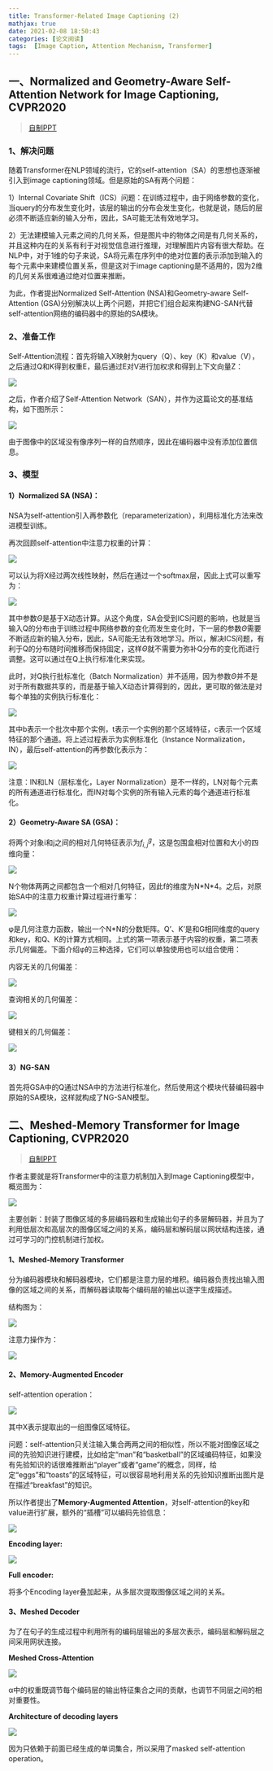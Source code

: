 ```yaml
---
title: Transformer-Related Image Captioning (2)
mathjax: true
date: 2021-02-08 18:50:43
categories: [论文阅读]
tags:  [Image Caption, Attention Mechanism, Transformer]
---
```


一、Normalized and Geometry-Aware Self-Attention Network for Image Captioning, CVPR2020
---------------------------------------------------------------------------------------
> [自制PPT](https://github.com/ezeli/notes_in_BIT/raw/master/PPT/CVPR2020%20Normalized%20and%20Geometry-Aware%20Self-Attention%20Network%20for%20Image%20Captioning.pptx)

### 1、解决问题

随着Transformer在NLP领域的流行，它的self-attention（SA）的思想也逐渐被引入到image captioning领域。但是原始的SA有两个问题：

1）Internal Covariate Shift（ICS）问题：在训练过程中，由于网络参数的变化，当query的分布发生变化时，该层的输出的分布会发生变化，也就是说，随后的层必须不断适应新的输入分布，因此，SA可能无法有效地学习。
<!-- more -->
2）无法建模输入元素之间的几何关系，但是图片中的物体之间是有几何关系的，并且这种内在的关系有利于对视觉信息进行推理，对理解图片内容有很大帮助。在NLP中，对于1维的句子来说，SA将元素在序列中的绝对位置的表示添加到输入的每个元素中来建模位置关系，但是这对于image captioning是不适用的，因为2维的几何关系很难通过绝对位置来推断。

为此，作者提出Normalized Self-Attention (NSA)和Geometry-aware Self-Attention (GSA)分别解决以上两个问题，并把它们组合起来构建NG-SAN代替self-attention网络的编码器中的原始的SA模块。

### 2、准备工作

Self-Attention流程：首先将输入X映射为query（Q）、key（K）和value（V），之后通过Q和K得到权重E，最后通过E对V进行加权求和得到上下文向量Z：

![](2021-02-08-Transformer-Related-Image-Captioning-2/0f7e92dc5f2d7971e8af188c70c3fe3b.png)

之后，作者介绍了Self-Attention Network（SAN），并作为这篇论文的基准结构，如下图所示：

![](2021-02-08-Transformer-Related-Image-Captioning-2/48863e047daf79c163d92c78639f64cd.png)

由于图像中的区域没有像序列一样的自然顺序，因此在编码器中没有添加位置信息。

### 3、模型

#### 1）Normalized SA (NSA)：

NSA为self-attention引入再参数化（reparameterization），利用标准化方法来改进模型训练。

再次回顾self-attention中注意力权重的计算：

![](2021-02-08-Transformer-Related-Image-Captioning-2/7001d6d0202d2c415f8f2eef004707b5.png)

可以认为将X经过两次线性映射，然后在通过一个softmax层，因此上式可以重写为：

![](2021-02-08-Transformer-Related-Image-Captioning-2/5408aab9617d4eda383296ab1c8143bf.png)

其中参数$\Theta$是基于X动态计算。从这个角度，SA会受到ICS问题的影响，也就是当输入Q的分布由于训练过程中网络参数的变化而发生变化时，下一层的参数$\Theta$需要不断适应新的输入分布，因此，SA可能无法有效地学习。所以，解决ICS问题，有利于Q的分布随时间推移而保持固定，这样$\Theta$就不需要为弥补Q分布的变化而进行调整。这可以通过在Q上执行标准化来实现。

此时，对Q执行批标准化（Batch Normalization）并不适用，因为参数$\Theta$并不是对于所有数据共享的，而是基于输入X动态计算得到的，因此，更可取的做法是对每个单独的实例执行标准化：

![](2021-02-08-Transformer-Related-Image-Captioning-2/d885304eb20aa1098ecf62d92079a2e7.png)

其中b表示一个批次中那个实例，t表示一个实例的那个区域特征，c表示一个区域特征的那个通道。将上述过程表示为实例标准化（Instance Normalization，IN），最后self-attention的再参数化表示为：

![](2021-02-08-Transformer-Related-Image-Captioning-2/372424cc1f1e79b3a0308875b1ae2bad.png)

注意：IN和LN（层标准化，Layer Normalization）是不一样的，LN对每个元素的所有通道进行标准化，而IN对每个实例的所有输入元素的每个通道进行标准化。

#### 2）Geometry-Aware SA (GSA)：

将两个对象i和j之间的相对几何特征表示为$f_{i,j}^{g}$，这是包围盒相对位置和大小的四维向量：

![](2021-02-08-Transformer-Related-Image-Captioning-2/f8917b4834f7a3f55dffc27f56a2d1cf.png)

N个物体两两之间都包含一个相对几何特征，因此f的维度为N\*N\*4。之后，对原始SA中的注意力权重计算过程进行重写：

![](2021-02-08-Transformer-Related-Image-Captioning-2/88e487fab24f864de16afbd765100079.png)

φ是几何注意力函数，输出一个N\*N的分数矩阵。Q’、K’是和G相同维度的query和key，和Q、K的计算方式相同。上式的第一项表示基于内容的权重，第二项表示几何偏差。下面介绍φ的三种选择，它们可以单独使用也可以组合使用：

内容无关的几何偏差：

![](2021-02-08-Transformer-Related-Image-Captioning-2/cce28570ecb91db200372887723f3b5b.png)

查询相关的几何偏差：

![](2021-02-08-Transformer-Related-Image-Captioning-2/94cabd8ff45ccf81698498ec83a950ee.png)

键相关的几何偏差：

![](2021-02-08-Transformer-Related-Image-Captioning-2/e22e8d5c883bfef5c2f8b9401cc15a38.png)

#### 3）NG-SAN

首先将GSA中的Q通过NSA中的方法进行标准化，然后使用这个模块代替编码器中原始的SA模块，这样就构成了NG-SAN模型。

二、Meshed-Memory Transformer for Image Captioning, CVPR2020
------------------------------------------------------------
> [自制PPT](https://github.com/ezeli/notes_in_BIT/raw/master/PPT/CVPR2020%20Meshed-Memory%20Transformer%20for%20Image%20Captioning.pptx)

作者主要就是将Transformer中的注意力机制加入到Image Captioning模型中，概览图为：

![](2021-02-08-Transformer-Related-Image-Captioning-2/87ba6a9bec047a5313fbdea67fd17ba8.png)

主要创新：封装了图像区域的多层编码器和生成输出句子的多层解码器，并且为了利用低层次和高层次的图像区域之间的关系，编码层和解码层以网状结构连接，通过可学习的门控机制进行加权。

#### 1、Meshed-Memory Transformer

分为编码器模块和解码器模块，它们都是注意力层的堆积。编码器负责找出输入图像的区域之间的关系，而解码器读取每个编码层的输出以逐字生成描述。

结构图为：

![](2021-02-08-Transformer-Related-Image-Captioning-2/1f726498ee2654388e56706d7a444e65.png)

注意力操作为：

![](2021-02-08-Transformer-Related-Image-Captioning-2/ef1e77cb36ae33b1b8f74fe8ea6c37ab.png)

#### 2、Memory-Augmented Encoder

self-attention operation：

![](2021-02-08-Transformer-Related-Image-Captioning-2/9044fde7e7b4fc15877f955a7d4cc816.png)

其中X表示提取出的一组图像区域特征。

问题：self-attention只关注输入集合两两之间的相似性，所以不能对图像区域之间的先验知识进行建模，比如给定“man”和“basketball”的区域编码特征，如果没有先验知识的话很难推断出“player”或者“game”的概念，同样，给定“eggs”和“toasts”的区域特征，可以很容易地利用关系的先验知识推断出图片是在描述“breakfast”的知识。

所以作者提出了**Memory-Augmented Attention**，对self-attention的key和value进行扩展，额外的“插槽”可以编码先验信息：

![](2021-02-08-Transformer-Related-Image-Captioning-2/8b89eac48a8db626a3ffd58a336c2f20.png)

**Encoding layer:**

![](2021-02-08-Transformer-Related-Image-Captioning-2/8b6a46a06722d0f46e2f4f8f4955e7a7.png)

**Full encoder:**

将多个Encoding layer叠加起来，从多层次提取图像区域之间的关系。

#### 3、Meshed Decoder

为了在句子的生成过程中利用所有的编码层输出的多层次表示，编码层和解码层之间采用网状连接。

**Meshed Cross-Attention**

![](2021-02-08-Transformer-Related-Image-Captioning-2/f60d0f9a2b66b297c80177a1a8f2e69e.png)

α中的权重既调节每个编码层的输出特征集合之间的贡献，也调节不同层之间的相对重要性。

**Architecture of decoding layers**

![](2021-02-08-Transformer-Related-Image-Captioning-2/786c6639e19249a1963e606fcc4d355f.png)

因为只依赖于前面已经生成的单词集合，所以采用了masked self-attention operation。

